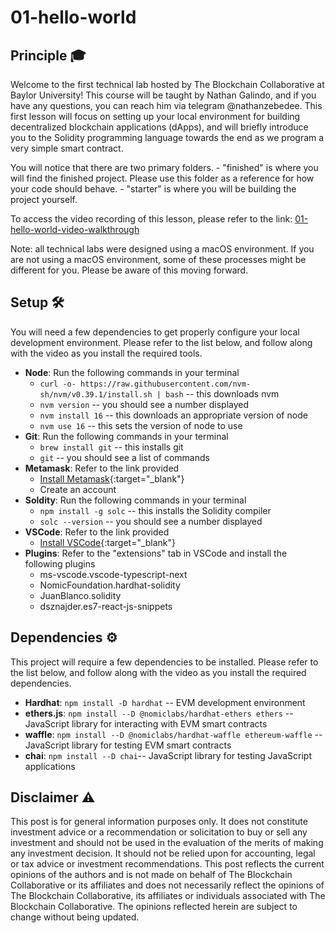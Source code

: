 # 01-hello-world
## Principle 🎓
Welcome to the first technical lab hosted by The Blockchain Collaborative at Baylor University! This course will be taught by Nathan Galindo, and if you have any questions, you can reach him via telegram @nathanzebedee. This first lesson will focus on setting up your local environment for building decentralized blockchain applications (dApps), and will briefly introduce you to the Solidity programming language towards the end as we program a very simple smart contract. 

You will notice that there are two primary folders.
    - "finished" is where you will find the finished project. Please use this folder as a reference for how your code should behave.
    - "starter" is where you will be building the project yourself.

To access the video recording of this lesson, please refer to the link: [01-hello-world-video-walkthrough]()

Note: all technical labs were designed using a macOS environment. If you are not using a macOS environment, some of these processes might be different for you. Please be aware of this moving forward.

## Setup 🛠
You will need a few dependencies to get properly configure your local development environment. Please refer to the list below, and follow along with the video as you install the required tools.

* **Node**: Run the following commands in your terminal
    * ```curl -o- https://raw.githubusercontent.com/nvm-sh/nvm/v0.39.1/install.sh | bash``` -- this downloads nvm
    * ```nvm version``` -- you should see a number displayed
    * ```nvm install 16``` -- this downloads an appropriate version of node
    * ```nvm use 16``` -- this sets the version of node to use
* **Git**: Run the following commands in your terminal
    * ```brew install git``` -- this installs git
    * ```git``` -- you should see a list of commands
* **Metamask**: Refer to the link provided
    * [Install Metamask](https://metamask.io/){:target="\_blank"}
    * Create an account
* **Soldity**: Run the following commands in your terminal
    * ```npm install -g solc``` -- this installs the Solidity compiler
    * ```solc --version``` -- you should see a number displayed
* **VSCode**: Refer to the link provided
    * [Install VSCode](https://code.visualstudio.com/download){:target="\_blank"}
* **Plugins**: Refer to the "extensions" tab in VSCode and install the following plugins
    * ms-vscode.vscode-typescript-next
    * NomicFoundation.hardhat-solidity
    * JuanBlanco.solidity
    * dsznajder.es7-react-js-snippets

## Dependencies ⚙️
This project will require a few dependencies to be installed. Please refer to the list below, and follow along with the video as you install the required dependencies.

* **Hardhat**: ```npm install -D hardhat``` -- EVM development environment
* **ethers.js**: ```npm install --D @nomiclabs/hardhat-ethers ethers``` -- JavaScript library for interacting with EVM smart contracts
* **waffle**: ```npm install --D @nomiclabs/hardhat-waffle ethereum-waffle``` -- JavaScript library for testing EVM smart contracts
* **chai**: ```npm install --D chai```-- JavaScript library for testing JavaScript applications

## Disclaimer ⚠️
This post is for general information purposes only. It does not constitute investment advice or a recommendation or solicitation to buy or sell any investment and should not be used in the evaluation of the merits of making any investment decision. It should not be relied upon for accounting, legal or tax advice or investment recommendations. This post reflects the current opinions of the authors and is not made on behalf of The Blockchain Collaborative or its affiliates and does not necessarily reflect the opinions of The Blockchain Collaborative, its affiliates or individuals associated with The Blockchain Collaborative. The opinions reflected herein are subject to change without being updated.